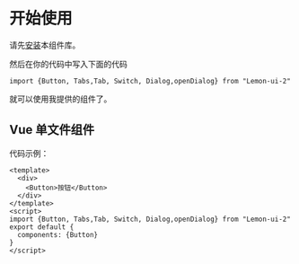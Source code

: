 # 开始使用
请先[安装](#/doc/install)本组件库。

然后在你的代码中写入下面的代码

```
import {Button, Tabs,Tab, Switch, Dialog,openDialog} from "Lemon-ui-2"
```

就可以使用我提供的组件了。

## Vue 单文件组件

代码示例：

```
<template>
  <div>
    <Button>按钮</Button>
  </div>
</template>
<script>
import {Button, Tabs,Tab, Switch, Dialog,openDialog} from "Lemon-ui-2"
export default {
  components: {Button}
}
</script>
```